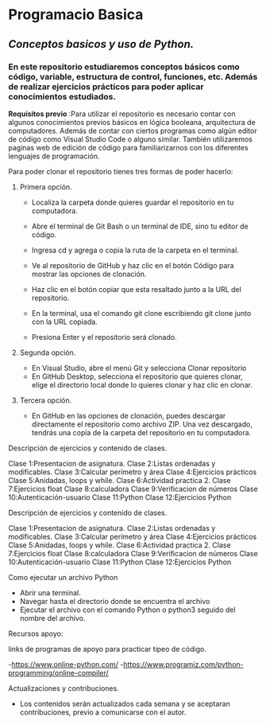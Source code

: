 # Programacio Basica
## _Conceptos basicos y uso de Python._
### En este repositorio estudiaremos conceptos básicos como código, variable, estructura de control, funciones, etc. Además de realizar ejercicios prácticos para poder aplicar conocimientos estudiados. 





__Requisitos previo__      :Para utilizar el repositorio es necesario contar con algunos conocimientos previos básicos en lógica booleana, arquitectura de computadores. Además de contar con ciertos programas como algún editor de código como Visual Studio Code o alguno similar. También utilizaremos paginas web de edición de código para familiarizarnos con los diferentes lenguajes de programación.

Para poder clonar el repositorio tienes tres formas de poder hacerlo:

1. Primera opción.
   
   - Localiza la carpeta donde quieres guardar el repositorio en tu computadora.
   
   - Abre el terminal de Git Bash o un terminal de IDE, sino tu editor de código.

   - Ingresa cd y agrega o copia la ruta de la carpeta en el terminal.

   - Ve al repositorio de GitHub y haz clic en el botón Código para mostrar las opciones de clonación.

   - Haz clic en el botón copiar que esta resaltado junto a la URL del repositorio.

   - En la terminal, usa el comando git clone escribiendo git clone junto con la URL copiada.

   - Presiona Enter y el repositorio será clonado.       

2. Segunda opción. 
   
   - En Visual Studio, abre el menú Git y selecciona Clonar repositorio
   - En GitHub Desktop, selecciona el repositorio que quieres clonar, elige       el directorio local donde lo quieres clonar y haz clic en clonar.

3. Tercera opción.

   - En GitHub en las opciones de clonación, puedes descargar directamente el repositorio como archivo ZIP. Una vez descargado, tendrás una copia de la carpeta del repositorio en tu computadora.    
      
Descripción de ejercicios y contenido de clases.

Clase 1:Presentacion de asignatura.
Clase 2:Listas ordenadas y modificables.
Clase 3:Calcular perímetro y área
Clase 4:Ejercicios prácticos
Clase 5:Anidadas, loops y while.
Clase 6:Actividad practica 2.
Clase 7:Ejercicios float
Clase 8:calculadora
Clase 9:Verificacion de números
Clase 10:Autenticación-usuario
Clase 11:Python
Clase 12:Ejercicios Python


Descripción de ejercicios y contenido de clases.

Clase 1:Presentacion de asignatura.
Clase 2:Listas ordenadas y modificables.
Clase 3:Calcular perímetro y área
Clase 4:Ejercicios prácticos
Clase 5:Anidadas, loops y while.
Clase 6:Actividad practica 2.
Clase 7:Ejercicios float
Clase 8:calculadora
Clase 9:Verificacion de números
Clase 10:Autenticación-usuario
Clase 11:Python
Clase 12:Ejercicios Python


Como ejecutar un archivo Python

 - Abrir una terminal.
 - Navegar hasta el directorio donde se encuentra el archivo
 - Ejecutar el archivo con el comando Python o python3 seguido del nombre del archivo.

Recursos apoyo:

links de programas de apoyo para practicar tipeo de código. 

  -https://www.online-python.com/
  -https://www.programiz.com/python-programming/online-compiler/

Actualizaciones y contribuciones.

  - Los contenidos serán actualizados cada semana y se aceptaran contribuciones, previo a comunicarse con el autor.